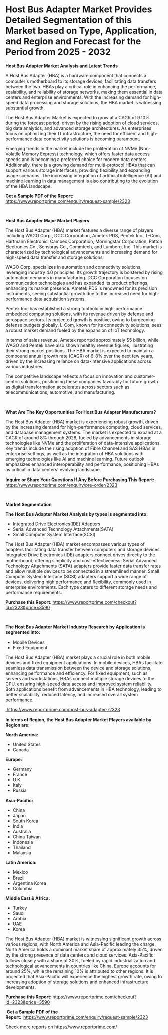 <p><h1>Host Bus Adapter Market Provides Detailed Segmentation of this Market based on Type, Application, and Region and Forecast for the Period from 2025 - 2032</h1></p><p><strong>Host Bus Adapter Market Analysis and Latest Trends</strong></p>
<p><p>A Host Bus Adapter (HBA) is a hardware component that connects a computer's motherboard to its storage devices, facilitating data transfers between the two. HBAs play a critical role in enhancing the performance, scalability, and reliability of storage networks, making them essential in data centers and enterprise environments. With the increasing demand for high-speed data processing and storage solutions, the HBA market is witnessing substantial growth. </p><p>The Host Bus Adapter Market is expected to grow at a CAGR of 9.10% during the forecast period, driven by the rising adoption of cloud services, big data analytics, and advanced storage architectures. As enterprises focus on optimizing their IT infrastructure, the need for efficient and high-performance data connectivity solutions is becoming paramount. </p><p>Emerging trends in the market include the proliferation of NVMe (Non-Volatile Memory Express) technology, which offers faster data access speeds and is becoming a preferred choice for modern data centers. Additionally, there is a growing demand for multi-protocol HBAs that can support various storage interfaces, providing flexibility and expanding usage scenarios. The increasing integration of artificial intelligence (AI) and machine learning in data management is also contributing to the evolution of the HBA landscape.</p></p>
<p><strong>Get a Sample PDF of the Report:&nbsp;</strong> <a href="https://www.reportprime.com/enquiry/request-sample/2323?utm_campaign=3577&utm_medium=2&utm_source=Github&utm_content=ia&utm_term=18032025&utm_id=host-bus-adapter">https://www.reportprime.com/enquiry/request-sample/2323</a></p>
<p>&nbsp;</p>
<p><strong>Host Bus Adapter Major Market Players</strong></p>
<p><p>The Host Bus Adapter (HBA) market features a diverse range of players including WAGO Corp., DCC Corporation, Ametek PDS, Pentek Inc., L-Com, Hartmann Electronic, Cambex Corporation, Morningstar Corporation, Patton Electronics Co., Sensoray Co., Commtech, and Lumberg, Inc. This market is characterized by technological advancements and increasing demand for high-speed data transfer and storage solutions.</p><p>WAGO Corp. specializes in automation and connectivity solutions, leveraging industry 4.0 principles. Its growth trajectory is bolstered by rising automation demands in manufacturing. DCC Corporation focuses on communication technologies and has expanded its product offerings, enhancing its market presence. Ametek PDS is renowned for its precision instruments, seeing substantial growth due to the increased need for high-performance data acquisition systems.</p><p>Pentek Inc. has established a strong foothold in high-performance embedded computing solutions, with its revenue driven by defense and aerospace sectors. Its projected growth is positive, owing to burgeoning defense budgets globally. L-Com, known for its connectivity solutions, sees a robust market demand fueled by the expansion of IoT technology.</p><p>In terms of sales revenue, Ametek reported approximately $5 billion, while WAGO and Pentek have also shown healthy revenue figures, illustrating their strong market positions. The HBA market is expected to maintain a compound annual growth rate (CAGR) of 6-8% over the next few years, driven by the increasing reliance on data-intensive applications across various industries.</p><p>The competitive landscape reflects a focus on innovation and customer-centric solutions, positioning these companies favorably for future growth as digital transformation accelerates across sectors such as telecommunications, automotive, and manufacturing.</p></p>
<p>&nbsp;</p>
<p><strong>What Are The Key Opportunities For Host Bus Adapter Manufacturers?</strong></p>
<p><p>The Host Bus Adapter (HBA) market is experiencing robust growth, driven by the increasing demand for high-performance computing, cloud services, and database management systems. The market is expected to expand at a CAGR of around 8% through 2028, fueled by advancements in storage technologies like NVMe and the proliferation of data-intensive applications. Key trends include the rising adoption of Fibre Channel and SAS HBAs in enterprise settings, as well as the integration of HBA solutions with emerging technologies like AI and machine learning. Future outlook emphasizes enhanced interoperability and performance, positioning HBAs as critical in data centers' evolving landscape.</p></p>
<p><strong>Inquire or Share Your Questions If Any Before Purchasing This Report:</strong> <a href="https://www.reportprime.com/enquiry/pre-order/2323?utm_campaign=3577&utm_medium=2&utm_source=Github&utm_content=ia&utm_term=18032025&utm_id=host-bus-adapter">https://www.reportprime.com/enquiry/pre-order/2323</a></p>
<p>&nbsp;</p>
<p><strong>Market Segmentation</strong></p>
<p><strong>The Host Bus Adapter Market Analysis by types is segmented into:</strong></p>
<p><ul><li>Integrated Drive Electronics(IDE) Adapters</li><li>Serial Advanced Technology Attachments(SATA)</li><li>Small Computer System Interface(SCSI)</li></ul></p>
<p><p>The Host Bus Adapter (HBA) market encompasses various types of adapters facilitating data transfer between computers and storage devices. Integrated Drive Electronics (IDE) adapters connect drives directly to the motherboard, offering simplicity and cost-effectiveness. Serial Advanced Technology Attachments (SATA) adapters provide faster data transfer rates and allow multiple devices to be connected in a streamlined manner. Small Computer System Interface (SCSI) adapters support a wide range of devices, delivering high performance and flexibility, commonly used in enterprise environments. Each type caters to different storage needs and performance requirements.</p></p>
<p><strong>Purchase this Report:&nbsp;</strong><a href="https://www.reportprime.com/checkout?id=2323&price=3590&utm_campaign=3577&utm_medium=2&utm_source=Github&utm_content=ia&utm_term=18032025&utm_id=host-bus-adapter">https://www.reportprime.com/checkout?id=2323&price=3590</a></p>
<p>&nbsp;</p>
<p><strong>The Host Bus Adapter Market Industry Research by Application is segmented into:</strong></p>
<p><ul><li>Mobile Devices</li><li>Fixed Equipment</li></ul></p>
<p><p>The Host Bus Adapter (HBA) market plays a crucial role in both mobile devices and fixed equipment applications. In mobile devices, HBAs facilitate seamless data transmission between the device and storage solutions, enhancing performance and efficiency. For fixed equipment, such as servers and workstations, HBAs connect multiple storage devices to the CPU, ensuring high-speed data access and improved system reliability. Both applications benefit from advancements in HBA technology, leading to better scalability, reduced latency, and increased overall system performance.</p></p>
<p><a href="https://www.reportprime.com/host-bus-adapter-r2323?utm_campaign=3577&utm_medium=2&utm_source=Github&utm_content=ia&utm_term=18032025&utm_id=host-bus-adapter">&nbsp;https://www.reportprime.com/host-bus-adapter-r2323</a></p>
<p><strong>In terms of Region, the Host Bus Adapter Market Players available by Region are:</strong></p>
<p>
    <p> <strong> North America: </strong>
        <ul>
            <li>United States</li>
            <li>Canada</li>
        </ul>
        </p> 
    <p> <strong> Europe: </strong>
        <ul>
            <li>Germany</li>
            <li>France</li>
            <li>U.K.</li>
            <li>Italy</li>
            <li>Russia</li>
        </ul>
        </p> 
    <p> <strong> Asia-Pacific: </strong>
        <ul>
            <li>China</li>
            <li>Japan</li>
            <li>South Korea</li>
            <li>India</li>
            <li>Australia</li>
            <li>China Taiwan</li>
            <li>Indonesia</li>
            <li>Thailand</li>
            <li>Malaysia</li>
        </ul>
        </p> 
    <p> <strong> Latin America: </strong>
        <ul>
            <li>Mexico</li>
            <li>Brazil</li>
            <li>Argentina Korea</li>
            <li>Colombia</li>
        </ul>
        </p> 
    <p> <strong> Middle East & Africa: </strong>
        <ul>
            <li>Turkey</li>
            <li>Saudi</li>
            <li>Arabia</li>
            <li>UAE</li>
            <li>Korea</li>
        </ul>
    </p>
    </p>
<p><p>The Host Bus Adapter (HBA) market is witnessing significant growth across various regions, with North America and Asia-Pacific leading the charge. North America holds a dominant market share of approximately 35%, driven by the strong presence of data centers and cloud services. Asia-Pacific follows closely with a share of 30%, fueled by rapid industrialization and technological advancements in countries like China. Europe accounts for around 25%, while the remaining 10% is attributed to other regions. It is projected that Asia-Pacific will experience the highest growth rate, owing to increasing adoption of storage solutions and enhanced infrastructure developments.</p></p>
<p><strong>Purchase this Report: </strong><a href="https://www.reportprime.com/checkout?id=2323&price=3590&utm_campaign=3577&utm_medium=2&utm_source=Github&utm_content=ia&utm_term=18032025&utm_id=host-bus-adapter">https://www.reportprime.com/checkout?id=2323&price=3590</a></p>
<p>&nbsp;<strong>Get a Sample PDF of the Report:&nbsp;&nbsp;</strong><a href="https://www.reportprime.com/enquiry/request-sample/2323?utm_campaign=3577&utm_medium=2&utm_source=Github&utm_content=ia&utm_term=18032025&utm_id=host-bus-adapter">https://www.reportprime.com/enquiry/request-sample/2323</a></p>
<p><strong></strong></p>
<p>Check more reports on <a href="https://www.reportprime.com/?utm_campaign=3577&utm_medium=2&utm_source=Github&utm_content=ia&utm_term=18032025&utm_id=host-bus-adapter">https://www.reportprime.com/</a></p>